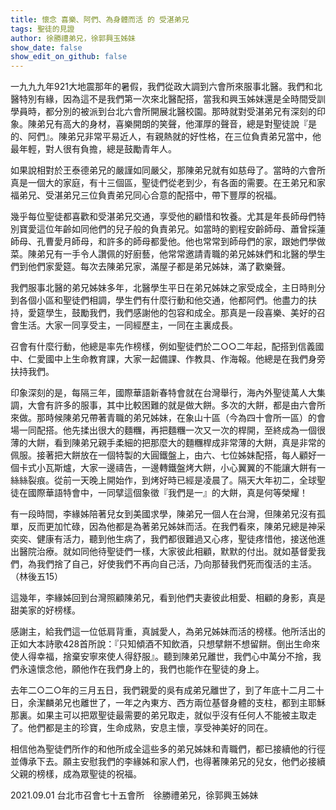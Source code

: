 ```yaml
---
title: 懷念 喜樂、阿們、為身體而活 的 受湛弟兄
tags: 聖徒的見證
author: 徐勝禮弟兄，徐郭興玉姊妹
show_date: false
show_edit_on_github: false
---
```


一九九九年921大地震那年的暑假，我們從政大調到六會所來服事北醫。我們和北醫特別有緣，因為這不是我們第一次來北醫配搭，當我和興玉姊妹還是全時間受訓學員時，都分別的被派到台北六會所開展北醫校園。那時就對受湛弟兄有深刻的印象。陳弟兄有高大的身材，喜樂開朗的笑聲，他渾厚的聲音，總是對聖徒說『是的、阿們』。陳弟兄非常平易近人，有親熱就的好性格，在三位負責弟兄當中，他最年輕，對人很有負擔，總是鼓勵青年人。

如果說相對於王泰德弟兄的嚴謹如同嚴父，那陳弟兄就有如慈母了。當時的六會所真是一個大的家庭，有十三個區，聖徒們從老到少，有各面的需要。在王弟兄和家福弟兄、受湛弟兄三位負責弟兄同心合意的配搭中，帶下豐厚的祝福。

幾乎每位聖徒都喜歡和受湛弟兄交通，享受他的顧惜和牧養。尤其是年長師母們特別寶愛這位年齡如同他們的兒子般的負責弟兄。如當時的劉程安齡師母、蕭曾採蓮師母、孔曹愛月師母，和許多的師母都愛他。他也常常到師母們的家，跟她們學做菜。陳弟兄有一手令人讚佩的好廚藝，他常常邀請青職的弟兄姊妹們和北醫的學生們到他們家愛筵。每次去陳弟兄家，滿屋子都是弟兄姊妹，滿了歡樂聲。

我們服事北醫的弟兄姊妹多年，北醫學生平日在弟兄姊妹之家受成全，主日時則分到各個小區和聖徒們相調，學生們有什麼行動和他交通，他都阿們。他盡力的扶持，愛筵學生，鼓勵我們，我們感謝他的包容和成全。那真是一段喜樂、美好的召會生活。大家一同享受主，一同經歷主，一同在主裏成長。

召會有什麼行動，他總是率先作榜樣，例如聖徒們於二○○二年起，配搭到信義國中、仁愛國中上生命教育課，大家一起備課、作教具、作海報。他總是在我們身旁扶持我們。

印象深刻的是，每隔三年，國際華語新春特會就在台灣舉行，海內外聖徒萬人大集調，大會有許多的服事，其中比較困難的就是做大餅。多次的大餅，都是由六會所來做。那時候陳弟兄帶著青職的弟兄姊妹，在象山十區（今為四十會所一區）的會場一同配搭。他先揉出很大的麵糰，再把麵糰一次又一次的桿開，至終成為一個很薄的大餅，看到陳弟兄親手柔細的把那麼大的麵糰桿成非常薄的大餅，真是非常的佩服。接著把大餅放在一個特製的大圓鐵盤上，由六、七位姊妹配搭，每人顧好一個卡式小瓦斯爐，大家一邊禱告，一邊轉鐵盤烤大餅，小心翼翼的不能讓大餅有一絲絲裂痕。從前一天晚上開始作，到烤好時已經是凌晨了。隔天大年初二，全球聖徒在國際華語特會中，一同擘這個象徵『我們是一』的大餅，真是何等榮耀！

有一段時間，李緣姊陪著兒女到美國求學，陳弟兄一個人在台灣，但陳弟兄沒有孤單，反而更加忙碌，因為他都是為著弟兄姊妹而活。在我們看來，陳弟兄總是神采奕奕、健康有活力，聽到他生病了，我們都很難過又心疼，聖徒疼惜他，接送他進出醫院治療。就如同他待聖徒們一樣，大家彼此相顧，默默的付出。就如基督愛我們，為我們捨了自己，好使我們不再向自己活，乃向那替我們死而復活的主活。（林後五15）

這幾年，李緣姊回到台灣照顧陳弟兄，看到他們夫妻彼此相愛、相顧的身影，真是甜美家的好榜樣。

感謝主，給我們這一位低肩背重，真誠愛人，為弟兄姊妹而活的榜樣。他所活出的正如大本詩歌428首所說：『只知傾酒不知飲酒，只想擘餅不想留餅。倒出生命來使人得幸福，捨棄安寧來使人得舒服』。聽到陳弟兄離世，我們心中萬分不捨，我們永遠懷念他，願他作在我們身上的，我們也能作在聖徒的身上。

去年二○二○年的三月五日，我們親愛的吳有成弟兄離世了，到了年底十二月二十日，余潔麟弟兄也離世了，一年之內東方、西方兩位基督身體的支柱，都到主耶穌那裏。如果主可以把眾聖徒最需要的弟兄取走，就似乎沒有任何人不能被主取走了。他們都是主的珍寶，生命成熟，安息主懷，享受神美好的同在。

相信他為聖徒們所作的和他所成全這些多的弟兄姊妹和青職們，都已接續他的行徑並傳承下去。願主安慰我們的李緣姊和家人們，也得著陳弟兄的兒女，他們必接續父親的榜樣，成為眾聖徒的祝福。

2021.09.01
台北市召會七十五會所　徐勝禮弟兄，徐郭興玉姊妹

